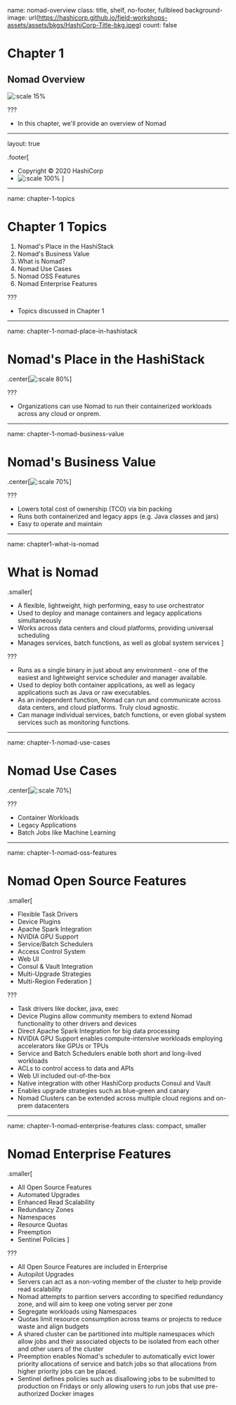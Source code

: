 name: nomad-overview
class: title, shelf, no-footer, fullbleed
background-image: url(https://hashicorp.github.io/field-workshops-assets/assets/bkgs/HashiCorp-Title-bkg.jpeg)
count: false

# Chapter 1
## Nomad Overview

![:scale 15%](https://hashicorp.github.io/field-workshops-assets/assets/logos/logo_nomad.png)

???
* In this chapter, we'll provide an overview of Nomad

---
layout: true

.footer[
- Copyright © 2020 HashiCorp
- ![:scale 100%](https://hashicorp.github.io/field-workshops-assets/assets/logos/HashiCorp_Icon_Black.svg)
]

---
name: chapter-1-topics
# Chapter 1 Topics

1. Nomad's Place in the HashiStack
1. Nomad's Business Value
1. What is Nomad?
1. Nomad Use Cases
1. Nomad OSS Features
1. Nomad Enterprise Features


???
- Topics discussed in Chapter 1

---
name: chapter-1-nomad-place-in-hashistack
# Nomad's Place in the HashiStack
.center[![:scale 80%](images/Nomad_HashiStack_Velocity.png)]

???

- Organizations can use Nomad to run their containerized workloads across any cloud or onprem.

---
name: chapter-1-nomad-business-value
# Nomad's Business Value
.center[![:scale 70%](images/Nomad_Business_Value.png)]

???
-  Lowers total cost of ownership (TCO) via bin packing
-  Runs both containerized and legacy apps (e.g. Java classes and jars)
-  Easy to operate and maintain

---
name:  chapter1-what-is-nomad
# What is Nomad
.smaller[
* A flexible, lightweight, high performing, easy to use orchestrator
* Used to deploy and manage containers and legacy applications simultaneously
* Works across data centers and cloud platforms, providing universal scheduling
* Manages services, batch functions, as well as global system services
]

???
- Runs as a single binary in just about any environment - one of the easiest and lightweight service scheduler and manager available.
-  Used to deploy both container applications, as well as legacy applications such as Java or raw executables.
-  As an independent function, Nomad can run and communicate across data centers, and cloud platforms.  Truly cloud agnostic.
-  Can manage individual services, batch functions, or even global system services such as monitoring functions.

---
name: chapter-1-nomad-use-cases
# Nomad Use Cases
.center[![:scale 70%](images/Nomad_Use_Cases.png)]

???
- Container Workloads
- Legacy Applications
- Batch Jobs like Machine Learning

---
name: chapter-1-nomad-oss-features
# Nomad Open Source Features
.smaller[
* Flexible Task Drivers
* Device Plugins
* Apache Spark Integration
* NVIDIA GPU Support
* Service/Batch Schedulers
* Access Control System
* Web UI
* Consul & Vault Integration
* Multi-Upgrade Strategies
* Multi-Region Federation
]

???
- Task drivers like docker, java, exec
- Device Plugins allow community members to extend Nomad functionality to other drivers and devices
- Direct Apache Spark Integration for big data processing
- NVIDIA GPU Support enables compute-intensive workloads employing accelerators like GPUs or TPUs
- Service and Batch Schedulers enable both short and long-lived workloads
- ACLs to control access to data and APIs
- Web UI included out-of-the-box
- Native integration with other HashiCorp products Consul and Vault
- Enables upgrade strategies such as blue-green and canary
- Nomad Clusters can be extended across multiple cloud regions and on-prem datacenters

---
name: chapter-1-nomad-enterprise-features
class: compact, smaller
# Nomad Enterprise Features
.smaller[
* All Open Source Features
* Automated Upgrades
* Enhanced Read Scalability
* Redundancy Zones
* Namespaces
* Resource Quotas
* Preemption
* Sentinel Policies
]

???
- All Open Source Features are included in Enterprise
- Autopilot Upgrades
- Servers can act as a non-voting member of the cluster to help provide read scalability
- Nomad attempts to parition servers according to specified redundancy zone, and will aim to keep one voting server per zone
- Segregate workloads using Namespaces
- Quotas limit resource consumption across teams or projects to reduce waste and align budgets
- A shared cluster can be partitioned into multiple namespaces which allow jobs and their associated objects to be isolated from each other and other users of the cluster
- Preemption enables Nomad's scheduler to automatically evict lower priority allocations of service and batch jobs so that allocations from higher priority jobs can be placed.
- Sentinel defines policies such as disallowing jobs to be submitted to production on Fridays or only allowing users to run jobs that use pre-authorized Docker images
